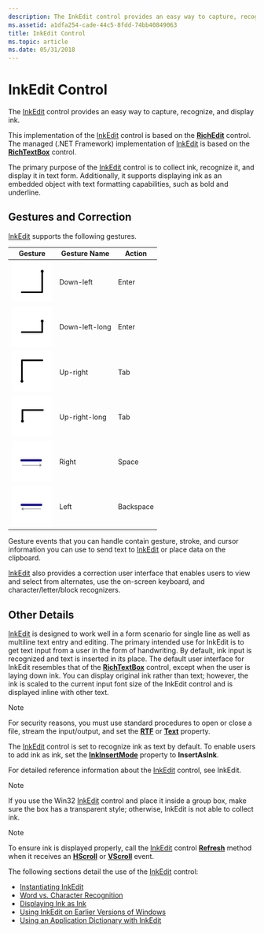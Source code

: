 ```yaml
---
description: The InkEdit control provides an easy way to capture, recognize, and display ink.
ms.assetid: a1dfa254-cade-44c5-8fdd-74bb40849063
title: InkEdit Control
ms.topic: article
ms.date: 05/31/2018
---
```


# InkEdit Control

The [InkEdit](inkedit-control-reference.md) control provides an easy way to capture, recognize, and display ink.

This implementation of the [InkEdit](inkedit-control-reference.md) control is based on the [**RichEdit**](/windows/desktop/api/richole/nn-richole-iricheditole) control. The managed (.NET Framework) implementation of [InkEdit](/previous-versions/ms835842(v=msdn.10)) is based on the [**RichTextBox**](/previous-versions/windows/) control.

The primary purpose of the [InkEdit](inkedit-control-reference.md) control is to collect ink, recognize it, and display it in text form. Additionally, it supports displaying ink as an embedded object with text formatting capabilities, such as bold and underline.

## Gestures and Correction

[InkEdit](inkedit-control-reference.md) supports the following gestures.



| Gesture                                                                    | Gesture Name              | Action               |
|----------------------------------------------------------------------------|---------------------------|----------------------|
| ![down-left gesture](images/d8b00c0a-f450-4f71-980f-3bca1b558e4c.gif)      | Down-left<br/>      | Enter<br/>     |
| ![down-left-long gesture](images/b8cb23b5-b947-477d-922f-2ffb42756804.gif) | Down-left-long<br/> | Enter<br/>     |
| ![up-right gesture](images/02c34d24-c2d7-404f-b99a-742ba6de7f0c.gif)       | Up-right<br/>       | Tab<br/>       |
| ![up-right-long gesture.](images/5e3522d3-2920-4a86-86ae-f29b01d93993.gif) | Up-right-long<br/>  | Tab<br/>       |
| ![right gesture](images/864cf4e1-2619-49cf-ac96-72994232e465.jpg)          | Right<br/>          | Space<br/>     |
| ![left gesture](images/ce60cc20-1769-428d-80de-7f47c86021fb.jpg)           | Left<br/>           | Backspace<br/> |



 

Gesture events that you can handle contain gesture, stroke, and cursor information you can use to send text to [InkEdit](inkedit-control-reference.md) or place data on the clipboard.

[InkEdit](inkedit-control-reference.md) also provides a correction user interface that enables users to view and select from alternates, use the on-screen keyboard, and character/letter/block recognizers.

## Other Details

[InkEdit](inkedit-control-reference.md) is designed to work well in a form scenario for single line as well as multiline text entry and editing. The primary intended use for InkEdit is to get text input from a user in the form of handwriting. By default, ink input is recognized and text is inserted in its place. The default user interface for InkEdit resembles that of the [**RichTextBox**](/previous-versions/windows/) control, except when the user is laying down ink. You can display original ink rather than text; however, the ink is scaled to the current input font size of the InkEdit control and is displayed inline with other text.

> [!Note]  
> For security reasons, you must use standard procedures to open or close a file, stream the input/output, and set the [**RTF**](/windows/desktop/api/inked/nf-inked-iinkedit-get_selrtf) or [**Text**](/windows/desktop/api/inked/nf-inked-iinkedit-get_seltext) property.

 

The [InkEdit](inkedit-control-reference.md) control is set to recognize ink as text by default. To enable users to add ink as ink, set the [**InkInsertMode**](/windows/desktop/api/inked/nf-inked-iinkedit-get_inkinsertmode) property to **InsertAsInk**.

For detailed reference information about the [InkEdit](inkedit-control-reference.md) control, see InkEdit.

> [!Note]  
> If you use the Win32 [InkEdit](inkedit-control-reference.md) control and place it inside a group box, make sure the box has a transparent style; otherwise, InkEdit is not able to collect ink.

 

> [!Note]  
> To ensure ink is displayed properly, call the [InkEdit](inkedit-control-reference.md) control [**Refresh**](/windows/desktop/api/inked/nf-inked-iinkedit-refresh) method when it receives an [**HScroll**](/dotnet/api/system.windows.forms.richtextbox.hscroll?view=netcore-3.1) or [**VScroll**](/dotnet/api/system.windows.forms.richtextbox.vscroll?view=netcore-3.1) event.

 

The following sections detail the use of the [InkEdit](inkedit-control-reference.md) control:

-   [Instantiating InkEdit](instantiating-inkedit.md)
-   [Word vs. Character Recognition](word-vs--character-recognition.md)
-   [Displaying Ink as Ink](displaying-ink-as-ink.md)
-   [Using InkEdit on Earlier Versions of Windows](using-inkedit-on-earlier-versions-of-windows.md)
-   [Using an Application Dictionary with InkEdit](using-an-application-dictionary-with-inkedit.md)

 

